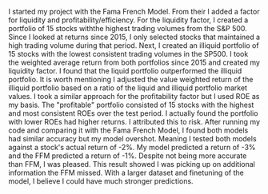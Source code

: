 I started my project with the Fama French Model. From their I added a factor for liquidity and profitability/efficiency. For the liquidity factor, I created a portfolio of 15 stocks withthe highest trading volumes from the S&P 500. Since I looked at returns since 2015, I only selected stocks that maintained a high trading volume during that period. Next, I created an illiquid portfolio of 15 stocks with the lowest consistent trading volumes in the SP500. I took the weighted average return from both portfolios since 2015 and created my liquidity factor. I found that the liquid portfolio outperformed the illiquid portfolio. It is worth mentioning I adjusted the value weighted return of the illiquid portfolio based on a ratio of the liquid and illiquid portfolio market values. I took a similar approach for the profitability factor but I used ROE as my basis. The "profitable" portfolio consisted of 15 stocks with the highest and most consistent ROEs over the test period. I actually found the portfolio with lower ROEs had higher returns. I attributed this to risk. After running my code and comparing it with the Fama French Model, I found both models had similar accuracy but my model overshot. Meaning I tested both models against a stock's actual return of -2%. My model predicted a return of -3% and the FFM predicted a return of -1%. Despite not being more accurate than FFM, I was pleased. This result showed I was picking up on additional information the FFM missed. With a larger dataset and finetuning of the model, I believe I could have much stronger predictions.
